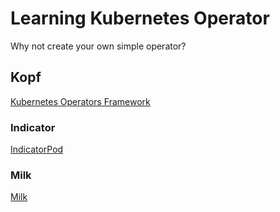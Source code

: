 # Learning Kubernetes Operator
Why not create your own simple operator?

## Kopf
[Kubernetes Operators Framework](https://kopf.readthedocs.io/en/latest/)

### Indicator
[IndicatorPod](indicator/README.md)

### Milk
[Milk](milk/README.md)